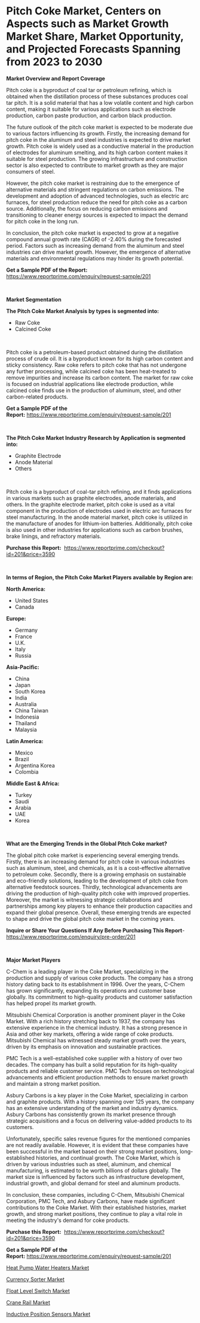 <p><h1>Pitch Coke Market, Centers on Aspects such as Market Growth Market Share, Market Opportunity, and Projected Forecasts Spanning from 2023 to 2030</h1></p><p><strong>Market Overview and Report Coverage</strong></p>
<p><p>Pitch coke is a byproduct of coal tar or petroleum refining, which is obtained when the distillation process of these substances produces coal tar pitch. It is a solid material that has a low volatile content and high carbon content, making it suitable for various applications such as electrode production, carbon paste production, and carbon black production.</p><p>The future outlook of the pitch coke market is expected to be moderate due to various factors influencing its growth. Firstly, the increasing demand for pitch coke in the aluminum and steel industries is expected to drive market growth. Pitch coke is widely used as a conductive material in the production of electrodes for aluminum smelting, and its high carbon content makes it suitable for steel production. The growing infrastructure and construction sector is also expected to contribute to market growth as they are major consumers of steel.</p><p>However, the pitch coke market is restraining due to the emergence of alternative materials and stringent regulations on carbon emissions. The development and adoption of advanced technologies, such as electric arc furnaces, for steel production reduce the need for pitch coke as a carbon source. Additionally, the focus on reducing carbon emissions and transitioning to cleaner energy sources is expected to impact the demand for pitch coke in the long run.</p><p>In conclusion, the pitch coke market is expected to grow at a negative compound annual growth rate (CAGR) of -2.40% during the forecasted period. Factors such as increasing demand from the aluminum and steel industries can drive market growth. However, the emergence of alternative materials and environmental regulations may hinder its growth potential.</p></p>
<p><strong>Get a Sample PDF of the Report:</strong> <a href="https://www.reportprime.com/enquiry/request-sample/201">https://www.reportprime.com/enquiry/request-sample/201</a></p>
<p>&nbsp;</p>
<p><strong>Market Segmentation</strong></p>
<p><strong>The Pitch Coke Market Analysis by types is segmented into:</strong></p>
<p><ul><li>Raw Coke</li><li>Calcined Coke</li></ul></p>
<p>&nbsp;</p>
<p><p>Pitch coke is a petroleum-based product obtained during the distillation process of crude oil. It is a byproduct known for its high carbon content and sticky consistency. Raw coke refers to pitch coke that has not undergone any further processing, while calcined coke has been heat-treated to remove impurities and increase its carbon content. The market for raw coke is focused on industrial applications like electrode production, while calcined coke finds use in the production of aluminum, steel, and other carbon-related products.</p></p>
<p><strong>Get a Sample PDF of the Report:</strong>&nbsp;<a href="https://www.reportprime.com/enquiry/request-sample/201">https://www.reportprime.com/enquiry/request-sample/201</a></p>
<p>&nbsp;</p>
<p><strong>The Pitch Coke Market Industry Research by Application is segmented into:</strong></p>
<p><ul><li>Graphite Electrode</li><li>Anode Material</li><li>Others</li></ul></p>
<p>&nbsp;</p>
<p><p>Pitch coke is a byproduct of coal-tar pitch refining, and it finds applications in various markets such as graphite electrodes, anode materials, and others. In the graphite electrode market, pitch coke is used as a vital component in the production of electrodes used in electric arc furnaces for steel manufacturing. In the anode material market, pitch coke is utilized in the manufacture of anodes for lithium-ion batteries. Additionally, pitch coke is also used in other industries for applications such as carbon brushes, brake linings, and refractory materials.</p></p>
<p><strong>Purchase this Report:</strong>&nbsp; <a href="https://www.reportprime.com/checkout?id=201&price=3590">https://www.reportprime.com/checkout?id=201&price=3590</a></p>
<p>&nbsp;</p>
<p><strong>In terms of Region, the Pitch Coke Market Players available by Region are:</strong></p>
<p>
    <p> <strong> North America: </strong>
        <ul>
            <li>United States</li>
            <li>Canada</li>
        </ul>
        </p> 
    <p> <strong> Europe: </strong>
        <ul>
            <li>Germany</li>
            <li>France</li>
            <li>U.K.</li>
            <li>Italy</li>
            <li>Russia</li>
        </ul>
        </p> 
    <p> <strong> Asia-Pacific: </strong>
        <ul>
            <li>China</li>
            <li>Japan</li>
            <li>South Korea</li>
            <li>India</li>
            <li>Australia</li>
            <li>China Taiwan</li>
            <li>Indonesia</li>
            <li>Thailand</li>
            <li>Malaysia</li>
        </ul>
        </p> 
    <p> <strong> Latin America: </strong>
        <ul>
            <li>Mexico</li>
            <li>Brazil</li>
            <li>Argentina Korea</li>
            <li>Colombia</li>
        </ul>
        </p> 
    <p> <strong> Middle East & Africa: </strong>
        <ul>
            <li>Turkey</li>
            <li>Saudi</li>
            <li>Arabia</li>
            <li>UAE</li>
            <li>Korea</li>
        </ul>
    </p>
    </p>
<p>&nbsp;</p>
<p><strong>What are the Emerging Trends in the Global Pitch Coke market?</strong></p>
<p><p>The global pitch coke market is experiencing several emerging trends. Firstly, there is an increasing demand for pitch coke in various industries such as aluminum, steel, and chemicals, as it is a cost-effective alternative to petroleum coke. Secondly, there is a growing emphasis on sustainable and eco-friendly solutions, leading to the development of pitch coke from alternative feedstock sources. Thirdly, technological advancements are driving the production of high-quality pitch coke with improved properties. Moreover, the market is witnessing strategic collaborations and partnerships among key players to enhance their production capacities and expand their global presence. Overall, these emerging trends are expected to shape and drive the global pitch coke market in the coming years.</p></p>
<p><strong>Inquire or Share Your Questions If Any Before Purchasing This Report</strong>- <a href="https://www.reportprime.com/enquiry/pre-order/201">https://www.reportprime.com/enquiry/pre-order/201</a></p>
<p>&nbsp;</p>
<p><strong>Major Market Players</strong></p>
<p><p>C-Chem is a leading player in the Coke Market, specializing in the production and supply of various coke products. The company has a strong history dating back to its establishment in 1996. Over the years, C-Chem has grown significantly, expanding its operations and customer base globally. Its commitment to high-quality products and customer satisfaction has helped propel its market growth.</p><p>Mitsubishi Chemical Corporation is another prominent player in the Coke Market. With a rich history stretching back to 1937, the company has extensive experience in the chemical industry. It has a strong presence in Asia and other key markets, offering a wide range of coke products. Mitsubishi Chemical has witnessed steady market growth over the years, driven by its emphasis on innovation and sustainable practices.</p><p>PMC Tech is a well-established coke supplier with a history of over two decades. The company has built a solid reputation for its high-quality products and reliable customer service. PMC Tech focuses on technological advancements and efficient production methods to ensure market growth and maintain a strong market position.</p><p>Asbury Carbons is a key player in the Coke Market, specializing in carbon and graphite products. With a history spanning over 125 years, the company has an extensive understanding of the market and industry dynamics. Asbury Carbons has consistently grown its market presence through strategic acquisitions and a focus on delivering value-added products to its customers.</p><p>Unfortunately, specific sales revenue figures for the mentioned companies are not readily available. However, it is evident that these companies have been successful in the market based on their strong market positions, long-established histories, and continual growth. The Coke Market, which is driven by various industries such as steel, aluminum, and chemical manufacturing, is estimated to be worth billions of dollars globally. The market size is influenced by factors such as infrastructure development, industrial growth, and global demand for steel and aluminum products.</p><p>In conclusion, these companies, including C-Chem, Mitsubishi Chemical Corporation, PMC Tech, and Asbury Carbons, have made significant contributions to the Coke Market. With their established histories, market growth, and strong market positions, they continue to play a vital role in meeting the industry's demand for coke products.</p></p>
<p><strong>Purchase this Report:</strong>&nbsp;&nbsp;<a href="https://www.reportprime.com/checkout?id=201&price=3590">https://www.reportprime.com/checkout?id=201&price=3590</a></p>
<p></p>
<p><strong>Get a Sample PDF of the Report:</strong>&nbsp;<a href="https://www.reportprime.com/enquiry/request-sample/201">https://www.reportprime.com/enquiry/request-sample/201</a></p>
<p><p><a href="https://medium.com/@danesanford_55006/analyzing-heat-pump-water-heaters-market-global-industry-perspective-and-forecast-2023-to-2030-4f2081a9a70c">Heat Pump Water Heaters Market</a></p><p><a href="https://medium.com/@jettiejohns/currency-sorter-market-report-reveals-the-latest-trends-and-growth-opportunities-of-this-market-5cdb2d1e7a04">Currency Sorter Market</a></p><p><a href="https://medium.com/@alaynagrant2023/float-level-switch-market-size-and-market-trends-complete-industry-overview-2023-to-2030-f57015e1a79c">Float Level Switch Market</a></p><p><a href="https://medium.com/@efrenmuller/crane-rail-market-research-report-its-history-and-forecast-2023-to-2030-fbe8d13a67c0">Crane Rail Market</a></p><p><a href="https://medium.com/@jailynpurdy1934/inductive-position-sensors-market-competitive-analysis-market-trends-and-forecast-to-2030-feac276bfec9">Inductive Position Sensors Market</a></p></p>